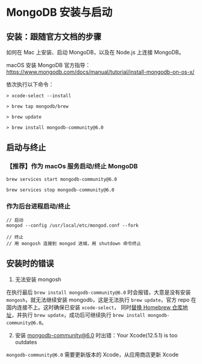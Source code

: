 # MongoDB 安装与启动

## 安装：跟随官方文档的步骤

如何在 Mac 上安装、启动 MongoDB，以及在 Node.js 上连接 MongoDB。

macOS 安装 MongoDB 官方指导：
https://www.mongodb.com/docs/manual/tutorial/install-mongodb-on-os-x/

依次执行以下命令：

```
> xcode-select --install

> brew tap mongodb/brew

> brew update

> brew install mongodb-community@6.0
```

## 启动与终止

### 【推荐】作为 macOs 服务启动/终止 MongoDB

```
brew services start mongodb-community@6.0

brew services stop mongodb-community@6.0
```

### 作为后台进程启动/终止

```
// 启动
mongod --config /usr/local/etc/mongod.conf --fork

// 终止
// 用 mongosh 连接到 mongod 进城，用 shutdown 命令终止
```

## 安装时的错误

1. 无法安装 mongosh

在执行最后 `brew install mongodb-community@6.0` 时会报错，大意是没有安装 `mongosh`，就无法继续安装 mongodb，这是无法执行 `brew update`，官方 repo 在国内连接不上。这时确保已安装 `xcode-select`， 同时[替换 Homebrew 仓库地址](https://juejin.cn/post/6931190862295203848)，并执行 `brew update`，成功后可继续执行 `brew install mongodb-community@6.0`。

2. 安装 mongodb-community@6.0 时出错：Your Xcode(12.5.1) is too outdates

`mongodb-community@6.0` 需要更新版本的 Xcode，从应用商店更新 Xcode



